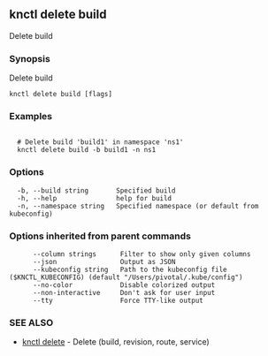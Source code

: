 ## knctl delete build

Delete build

### Synopsis

Delete build

```
knctl delete build [flags]
```

### Examples

```

  # Delete build 'build1' in namespace 'ns1'
  knctl delete build -b build1 -n ns1
```

### Options

```
  -b, --build string       Specified build
  -h, --help               help for build
  -n, --namespace string   Specified namespace (or default from kubeconfig)
```

### Options inherited from parent commands

```
      --column strings      Filter to show only given columns
      --json                Output as JSON
      --kubeconfig string   Path to the kubeconfig file ($KNCTL_KUBECONFIG) (default "/Users/pivotal/.kube/config")
      --no-color            Disable colorized output
      --non-interactive     Don't ask for user input
      --tty                 Force TTY-like output
```

### SEE ALSO

* [knctl delete](knctl_delete.md)	 - Delete (build, revision, route, service)

